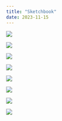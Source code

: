 ```yaml
---
title: "Sketchbook"
date: 2023-11-15
---
```


![](images/img_2337.jpg)

![](images/img_2339.jpg)

![](images/img_2298.jpg)

![](images/img_2338.jpg)

![](images/page0.jpg)

![](images/page0-2.jpg)

![](images/untitled_artwork-2-2.png)

![](images/untitled_artwork-3.png)
